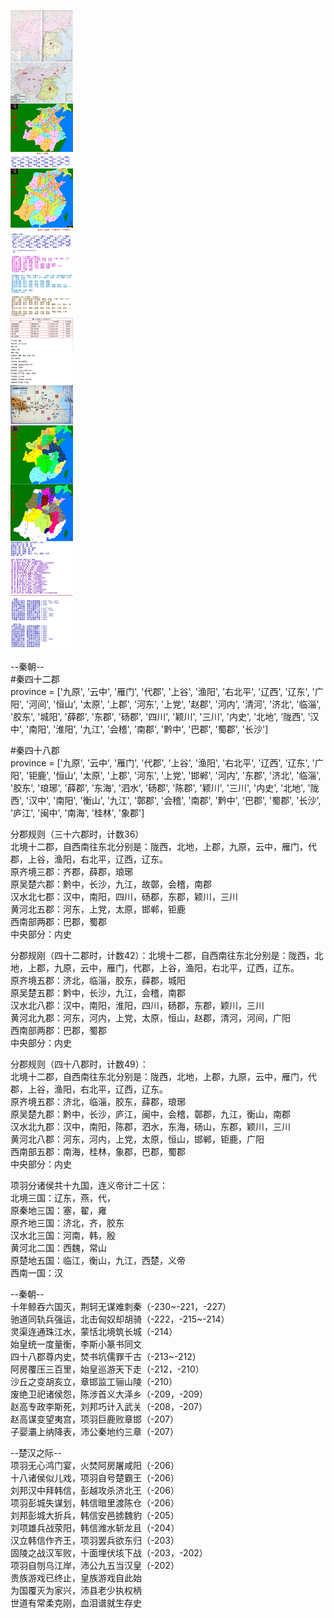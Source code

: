 ![](./1.jpg)



--秦朝--  
#秦四十二郡  
province = ['九原', '云中', '雁门', '代郡', '上谷', '渔阳', '右北平', '辽西', '辽东', '广阳', '河间', '恒山', '太原', '上郡', '河东', '上党', '赵郡', '河内', '清河', '济北', '临淄', '胶东', '城阳', '薛郡', '东郡', '砀郡', '四川', '颖川', '三川', '内史', '北地', '陇西', '汉中', '南阳', '淮阳', '九江', '会稽', '南郡', '黔中', '巴郡', '蜀郡', '长沙']  
  
  
#秦四十八郡  
province = ['九原', '云中', '雁门', '代郡', '上谷', '渔阳', '右北平', '辽西', '辽东', '广阳', '钜鹿', '恒山', '太原', '上郡', '河东', '上党', '邯郸', '河内', '东郡', '济北', '临淄', '胶东', '琅琊', '薛郡', '东海', '泗水', '砀郡', '陈郡', '颖川', '三川', '内史', '北地', '陇西', '汉中', '南阳', '衡山', '九江', '鄣郡', '会稽', '南郡', '黔中', '巴郡', '蜀郡', '长沙', '庐江', '闽中', '南海', '桂林', '象郡']  
  
  
分郡规则（三十六郡时，计数36）  
北境十二郡，自西南往东北分别是：陇西，北地，上郡，九原，云中，雁门，代郡，上谷，渔阳，右北平，辽西，辽东。  
原齐境三郡：齐郡，薛郡，琅琊  
原吴楚六郡：黔中，长沙，九江，故鄣，会稽，南郡  
汉水北七郡：汉中，南阳，四川，砀郡，东郡，颖川，三川  
黄河北五郡：河东，上党，太原，邯郸，钜鹿  
西南部两郡：巴郡，蜀郡  
中央部分：内史  
  
  
分郡规刚（四十二郡时，计数42）：北境十二郡，自西南往东北分别是：陇西，北地，上郡，九原，云中，雁门，代郡，上谷，渔阳，右北平，辽西，辽东。  
原齐境五郡：济北，临淄，胶东，薛郡，城阳  
原吴楚五郡：黔中，长沙，九江，会稽，南郡  
汉水北八郡：汉中，南阳，淮阳，四川，砀郡，东郡，颖川，三川  
黄河北九郡：河东，河内，上党，太原，恒山，赵郡，清河，河间，广阳  
西南部两郡：巴郡，蜀郡  
中央部分：内史  
  
  
分郡规则（四十八郡时，计数49）：  
北境十二郡，自西南往东北分别是：陇西，北地，上郡，九原，云中，雁门，代郡，上谷，渔阳，右北平，辽西，辽东。  
原齐境五郡：济北，临淄，胶东，薛郡，琅琊  
原吴楚九郡：黔中，长沙，庐江，闽中，会稽，鄣郡，九江，衡山，南郡  
汉水北九郡：汉中，南阳，陈郡，泗水，东海，砀山，东郡，颖川，三川  
黄河北八郡：河东，河内，上党，太原，恒山，邯郸，钜鹿，广阳  
西南部五郡：南海，桂林，象郡，巴郡，蜀郡  
中央部分：内史  
  
  
项羽分诸侯共十九国，连义帝计二十区：  
北境三国：辽东，燕，代，  
原秦地三国：塞，翟，雍  
原齐地三国：济北，齐，胶东  
汉水北三国：河南，韩，殷  
黄河北二国：西魏，常山  
原楚地五国：临江，衡山，九江，西楚，义帝  
西南一国：汉  
  
  
--秦朝--  
十年鲸吞六国灭，荆轲无谋难刺秦（-230~-221，-227）  
驰道同轨兵强运，北击匈奴却胡骑（-222，-215~-214）  
灵渠连通珠江水，蒙恬北境筑长城（-214）  
始皇统一度量衡，李斯小篆书同文  
四十八郡尊内史，焚书坑儒罪千古（-213~-212）  
阿房覆压三百里，始皇巡游天下走（-212，-210）  
沙丘之变胡亥立，章邯监工骊山陵（-210）  
废绝卫祀诸侯怨，陈涉首义大泽乡（-209，-209）  
赵高专政李斯死，刘邦巧计入武关（-208，-207）  
赵高谋变望夷宫，项羽巨鹿败章邯（-207）  
子婴灞上纳降表，沛公秦地约三章（-207）  
  
  
--楚汉之际--  
项羽无心鸿门宴，火焚阿房屠咸阳（-206）  
十八诸侯似儿戏，项羽自号楚霸王（-206）  
刘邦汉中拜韩信，彭越攻杀济北王（-206）  
项羽彭城失谋划，韩信暗里渡陈仓（-206）  
刘邦彭城大折兵，韩信安邑掳魏豹（-205）  
刘项雄兵战荥阳，韩信潍水斩龙且（-204）  
汉立韩信作齐王，项羽罢兵欲东归（-203）  
固陵之战汉军败，十面埋伏垓下战（-203，-202）  
项羽自刎乌江岸，沛公九五当汉皇（-202）  
贵族游戏已终止，皇族游戏自此始  
为国覆灭为家兴，沛县老少执权柄  
世道有常柔克刚，血泪谱就生存史